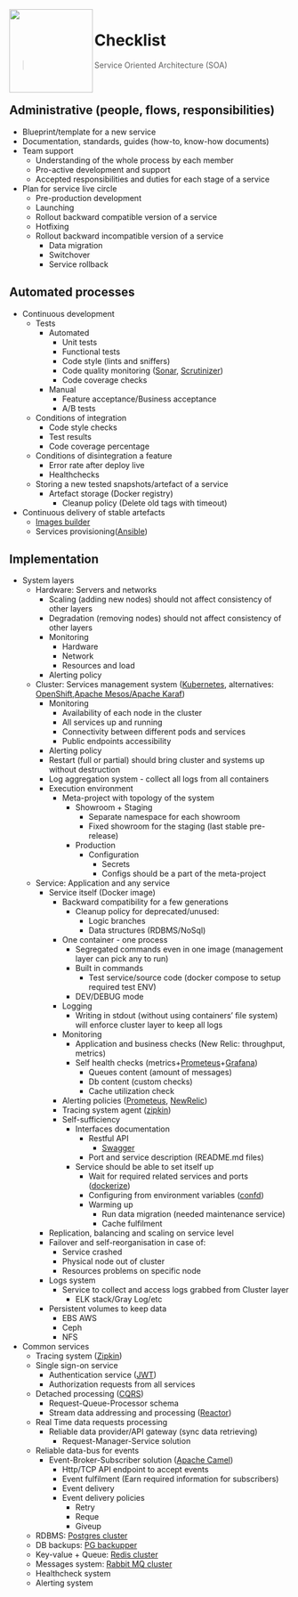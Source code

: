 <img height=150px align=left src="http://resources.tugg.com/wp-content/uploads/2014/01/Icon-CampaignChecklist.png">

Checklist
========
> Service Oriented Architecture (SOA)

&nbsp;


## Administrative (people, flows, responsibilities)

* Blueprint/template for a new service
* Documentation, standards, guides (how-to, know-how documents)
* Team support
   * Understanding of the whole process by each member
   * Pro-active development and support
   * Accepted responsibilities and duties for each stage of a service
* Plan for service live circle
   * Pre-production development
   * Launching
   * Rollout backward compatible version of a service
   * Hotfixing
   * Rollout backward incompatible version of a service
      * Data migration
      * Switchover
      * Service rollback

## Automated processes

* Continuous development
   * Tests
      * Automated
         * Unit tests
         * Functional tests
         * Code style (lints and sniffers)
         * Code quality monitoring ([Sonar](http://www.sonarqube.org/), [Scrutinizer](https://scrutinizer-ci.com/))
         * Code coverage checks
      * Manual
         * Feature acceptance/Business acceptance
         * A/B tests  
   * Conditions of integration
      * Code style checks
      * Test results
      * Code coverage percentage
   * Conditions of disintegration a feature
      * Error rate after deploy live
      * Healthchecks
   * Storing a new tested snapshots/artefact of a service
      * Artefact storage (Docker registry)
         * Cleanup policy (Delete old tags with timeout)
* Continuous delivery of stable artefacts 
   * [Images builder](https://github.com/paunin/images-builder)
   * Services provisioning([Ansible](https://www.ansible.com/))

## Implementation

* System layers
   * Hardware: Servers and networks
      * Scaling (adding new nodes) should not affect consistency of other layers
      * Degradation (removing nodes)  should not affect consistency of other layers
      * Monitoring
         * Hardware
         * Network
         * Resources and load
      * Alerting policy
   * Cluster: Services management system  ([Kubernetes](http://kubernetes.io/), alternatives: [OpenShift](https://www.openshift.com),[Apache Mesos/Apache Karaf](http://servicemix.apache.org/))
      * Monitoring
         * Availability of each node in the cluster
         * All services up and running
         * Connectivity between different pods and services
         * Public endpoints accessibility 
      * Alerting policy
      * Restart (full or partial) should bring cluster and systems up without destruction
      * Log aggregation system - collect all logs from all containers
      * Execution environment
         * Meta-project with topology of the system
            * Showroom + Staging 
               * Separate namespace for each showroom
               * Fixed showroom for the staging (last stable pre-release)
            * Production
               * Configuration
                  * Secrets
                  * Configs should be a part of the meta-project 
   * Service: Application and any service
      * Service itself (Docker image)
         * Backward compatibility for a few generations
            * Cleanup policy for deprecated/unused:
               * Logic branches
               * Data structures (RDBMS/NoSql)
         * One container - one process
            * Segregated commands even in one image (management layer can pick any to run)
            * Built in commands
               * Test service/source code (docker compose to setup required test ENV)
            * DEV/DEBUG mode
         * Logging
            * Writing in stdout (without using containers’ file system) will enforce cluster layer to keep all logs
         * Monitoring
            * Application and business checks (New Relic: throughput, metrics)
            * Self health checks (metrics+[Prometeus](http://www.prometeus.net/site/)+[Grafana](https://grafana.org/))
               * Queues content (amount of messages)
               * Db content (custom checks)
               * Cache utilization check
         * Alerting policies ([Prometeus](http://www.prometeus.net/site/), [NewRelic](https://newrelic.com))
         * Tracing system agent ([zipkin](http://zipkin.io/))
         * Self-sufficiency 
            * Interfaces documentation
               * Restful API
                  * [Swagger](http://swagger.io/)
               * Port and service description (README.md files)
            * Service should be able to set itself up
               * Wait for required related services and ports ([dockerize](https://docs.docker.com/compose/startup-order/))
               * Configuring from environment variables ([confd](https://github.com/kelseyhightower/confd))
               * Warming up
                  * Run data migration (needed maintenance service)
                  * Cache fulfilment
      * Replication, balancing and scaling on service level
      * Failover and self-reorganisation in case of:
         * Service crashed
         * Physical node out of cluster
         * Resources problems on specific node 
      * Logs system
         * Service to collect and access logs grabbed from Cluster layer
            * ELK stack/Gray Log/etc
      * Persistent volumes to keep data
         * EBS AWS
         * Ceph
         * NFS
* Common services 
   * Tracing system ([Zipkin](http://zipkin.io/))
   * Single sign-on service
      * Authentication service ([JWT](https://jwt.io/))
      * Authorization requests from all services
   * Detached processing ([CQRS](http://martinfowler.com/bliki/CQRS.html))
      * Request-Queue-Processor schema
      * Stream data addressing and processing ([Reactor](https://projectreactor.io/))
   * Real Time data requests processing
      * Reliable data provider/API gateway (sync data retrieving)
         * Request-Manager-Service solution
   * Reliable data-bus for events
      * Event-Broker-Subscriber solution ([Apache Camel](http://camel.apache.org/))
         * Http/TCP API endpoint to accept events
         * Event fulfilment (Earn required information for subscribers)
         * Event delivery
         * Event delivery policies
            * Retry
            * Reque
            * Giveup
   * RDBMS: [Postgres cluster](https://github.com/paunin/postgres-docker-cluster)
   * DB backups: [PG backupper](https://github.com/paunin/pg-backupper)
   * Key-value + Queue: [Redis cluster](https://github.com/relaxart/kubernetes-redis-cluster)
   * Messages system: [Rabbit MQ cluster](https://github.com/relaxart/docker-rabbitmq-cluster)
   * Healthcheck system
   * Alerting system
